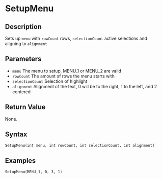 # SetupMenu

## Description
Sets up `menu` with `rowCount` rows, `selectionCount` active selections and aligning to `alignment`

## Parameters
- `menu`
The menu to setup, MENU_1 or MENU_2 are valid
- `rowCount`
The amount of rows the menu starts with
- `selectionCount`
Selection of highlight
- `alignment`
Alignment of the text, 0 will be to the right, 1 to the left, and 2 centered


## Return Value
None.

## Syntax
```
SetupMenu(int menu, int rowCount, int selectionCount, int alignment)
```

## Examples
```
SetupMenu(MENU_1, 0, 3, 1)
```